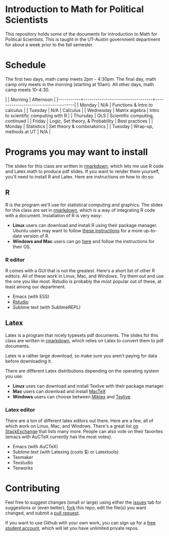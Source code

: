 # Introduction to Math for Political Scientists

This repository holds some of the documents for Introduction to Math
for Political Scientists. This is taught in the UT-Austin government
department for about a week prior to the fall semester.

# Schedule 

The first two days, math camp meets 2pm - 4:30pm. The final day, math
camp only meets in the morning (starting at 10am). All other days,
math camp meets 10-4:30. 

|           | Morning                          | Afternoon                            |
|-----------+----------------------------------+--------------------------------------|
| Monday    | N/A                              | Functions & Intro to calculus        |
| Tuesday   | N/A                              | Calculus                             |
| Wednesday | Matrix algebra                   | Intro to scientific computing with R |
| Thursday  | OLS                              | Scientific computing, continued      |
| Friday    | Logic, Set theory, & Probability | Best practices                       |
| Monday    | Statistics                       | Set theory & combinatorics           |
| Tuesday   | Wrap-up, methods at UT           | N/A                                  |



# Programs you may want to install

The slides for this class are written in
[rmarkdown](http://rmarkdown.rstudio.com/), which lets me use R code
and Latex math to produce pdf slides. If you want to render them
yourself, you'll need to install R and Latex. Here are instructions on
how to do so: 

## R 

R is the program we'll use for statistical computing and graphics. The
slides for this class are set in
[rmarkdown](http://rmarkdown.rstudio.com/), which is a way of
integrating R code with a document. Installation of R is very easy:

* **Linux** users can download and install R using their package
  manager. Ubuntu users may want to follow
  [these instructions](https://cran.r-project.org/bin/linux/ubuntu/)
  for a more up-to-date version of R. 
* **Windows and Mac** users can go [here](https://cloud.r-project.org/) and follow
  the instructions for their OS. 
  
### R editor 

R comes with a GUI that is not the greatest. Here's a short list of
other R editors. All of these work in Linux, Mac, and Windows. Try
them out and use the one you like most. Rstudio is probably the most
popular out of these, at least among our department. 

* Emacs (with ESS)
* [Rstudio](https://www.rstudio.com/products/RStudio/)
* Sublime text (with SublimeREPL) 

## Latex

Latex is a program that nicely typesets pdf documents. The slides for
this class are written in [rmarkdown](http://rmarkdown.rstudio.com/),
which relies on Latex to convert them to pdf documents. 

Latex is a rather large download, so make sure you aren't paying for
data before downloading it.

There are different Latex distributions depending on the operating
system you use:

* **Linux** uses can download and install Texlive with their package
  manager
* **Mac** users can download and install
  [MacTeX](https://tug.org/mactex/)
* **Windows** users can choose between [Miktex](http://miktex.org/)
  and [Texlive](https://www.tug.org/texlive/acquire-netinstall.html)

### Latex editor 

There are a ton of different latex editors out there. Here are a few,
all of which work on Linux, Mac, and Windows. There's a great list
[on StackExchange](http://tex.stackexchange.com/questions/339/latex-editors-ides/)
that lists many more. People can also vote on their favorites (emacs
with AuCTeX currently has the most votes). 

* Emacs (with AuCTeX)
* Sublime text (with Latexing (costs $) or Latextools)
* Texmaker
* Texstudio
* Texworks

# Contributing

Feel free to suggest changes (small or large) using
either the [issues](https://guides.github.com/features/issues/) tab
for suggestions or (even better),
[fork](https://help.github.com/articles/fork-a-repo/) this repo, edit
the file(s) you want changed, and submit a
[pull request](https://help.github.com/articles/using-pull-requests/).

If you want to use Github with your own work, you can sign up for a
[free student account](https://education.github.com/), which will let
you have unlimited private repos.
